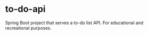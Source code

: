 # to-do-api
Spring Boot project that serves a to-do list API. For educational and recreational purposes.
